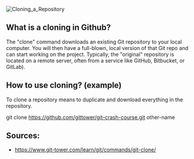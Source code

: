 ![Cloning_a_Repository](https://miro.medium.com/max/507/0*LsQht149BNbsiv5x.png)
## What is a cloning in Github?

The "clone" command downloads an existing Git repository to your local computer. You will then have a full-blown, local version of that Git repo and can start working on the project. Typically, the "original" repository is located on a remote server, often from a service like GitHub, Bitbucket, or GitLab).
## How to use cloning? (example)

To clone a repository means to duplicate and download everything in the repository.


git clone https://github.com/gittower/git-crash-course.git other-name

## Sources:
* https://www.git-tower.com/learn/git/commands/git-clone/
